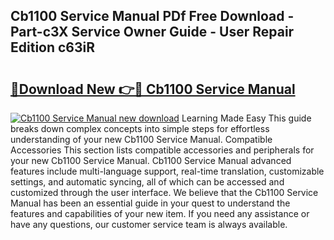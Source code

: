 ## Cb1100 Service Manual PDf Free Download - Part-c3X Service Owner Guide - User Repair Edition c63iR

# <h2><a href="http://bc1090.oget.top/?id=Cb1100+Service+Manual">🔗Download New 👉🔴 Cb1100 Service Manual</a></h2>

[![Cb1100 Service Manual new download](https://i.imgur.com/5g1atiW.png)](http://bc1090.oget.top/?id=Cb1100+Service+Manual)
Learning Made Easy This guide breaks down complex concepts into simple steps for effortless understanding of your new Cb1100 Service Manual. Compatible Accessories This section lists compatible accessories and peripherals for your new Cb1100 Service Manual. Cb1100 Service Manual advanced features include multi-language support, real-time translation, customizable settings, and automatic syncing, all of which can be accessed and customized through the user interface. We believe that the Cb1100 Service Manual has been an essential guide in your quest to understand the features and capabilities of your new item. If you need any assistance or have any questions, our customer service team is always available.
